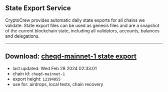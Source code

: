 ## State Export Service
CryptoCrew provides automatic daily state exports for all chains we validate. State export files can be used as genesis files and are a snapshot of the current blockchain state, including all validators, accounts, balances and delegations.

---
**Download: [cheqd-mainnet-1 state export](https://dl-eu2.ccvalidators.com/SERVICE/cheqd/cheqd-mainnet-1_export_12194055.json)**
---

- last updated: Wed Feb 28 2024 02:33:01
- chain id: `cheqd-mainnet-1`
- export height: `12194055`
- use for: airdrops, local tests, chain recovery
